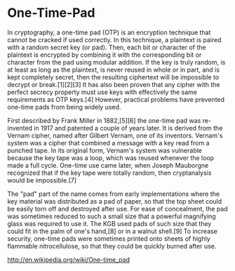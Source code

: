 # One-Time-Pad

In cryptography, a one-time pad (OTP) is an encryption technique that cannot be cracked if used correctly. In this technique, a plaintext is paired with a random secret key (or pad). Then, each bit or character of the plaintext is encrypted by combining it with the corresponding bit or character from the pad using modular addition. If the key is truly random, is at least as long as the plaintext, is never reused in whole or in part, and is kept completely secret, then the resulting ciphertext will be impossible to decrypt or break.[1][2][3] It has also been proven that any cipher with the perfect secrecy property must use keys with effectively the same requirements as OTP keys.[4] However, practical problems have prevented one-time pads from being widely used.

First described by Frank Miller in 1882,[5][6] the one-time pad was re-invented in 1917 and patented a couple of years later. It is derived from the Vernam cipher, named after Gilbert Vernam, one of its inventors. Vernam's system was a cipher that combined a message with a key read from a punched tape. In its original form, Vernam's system was vulnerable because the key tape was a loop, which was reused whenever the loop made a full cycle. One-time use came later, when Joseph Mauborgne recognized that if the key tape were totally random, then cryptanalysis would be impossible.[7]

The "pad" part of the name comes from early implementations where the key material was distributed as a pad of paper, so that the top sheet could be easily torn off and destroyed after use. For ease of concealment, the pad was sometimes reduced to such a small size that a powerful magnifying glass was required to use it. The KGB used pads of such size that they could fit in the palm of one's hand,[8] or in a walnut shell.[9] To increase security, one-time pads were sometimes printed onto sheets of highly flammable nitrocellulose, so that they could be quickly burned after use.

http://en.wikipedia.org/wiki/One-time_pad
